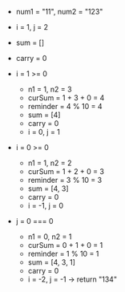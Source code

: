 - num1 = "11", num2 = "123"
- i = 1, j = 2
- sum = []
- carry = 0

- i = 1 >= 0
  - n1 = 1, n2 = 3
  - curSum = 1 + 3 + 0 = 4
  - reminder = 4 % 10 = 4
  - sum = [4]
  - carry = 0
  - i = 0, j = 1
- i = 0 >= 0
  - n1 = 1, n2 = 2
  - curSum = 1 + 2 + 0 = 3
  - reminder = 3 % 10 = 3
  - sum = [4, 3]
  - carry = 0
  - i = -1, j = 0
- j = 0 === 0
  - n1 = 0, n2 = 1
  - curSum = 0 + 1 + 0 = 1
  - reminder = 1 % 10 = 1
  - sum = [4, 3, 1]
  - carry = 0
  - i = -2, j = -1
    -> return "134"
